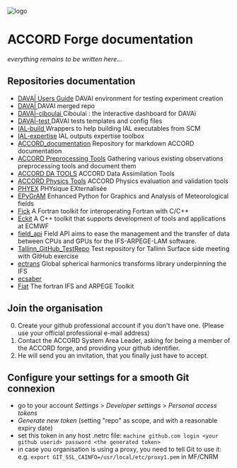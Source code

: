 
![logo](https://github.com/user-attachments/assets/b12da2cd-f3aa-4197-933c-1969724f96fd)

ACCORD Forge documentation
==========================

*everything remains to be written here...*

Repositories documentation
--------------------------
* [DAVAÏ Users Guide](https://accord-nwp.github.io/DAVAI-env/stable/) DAVAI environment for testing experiment creation
* [DAVAÏ ](https://accord-nwp.github.io/DAVAI/stable/) DAVAI merged repo
* [DAVAÏ-ciboulai ](https://accord-nwp.github.io/DAVAI-ciboulai/stable/) Ciboulai : the interactive dashboard for DAVAï
* [DAVAÏ-test ](https://accord-nwp.github.io/DAVAI-test/stable/) DAVAI tests templates and config files
* [IAL-build ](https://accord-nwp.github.io/IAL-build/stable/) Wrappers to help building IAL executables from SCM
* [IAL-expertise](https://accord-nwp.github.io/IAL-expertise/dev/) IAL outputs expertise toolbox
* [ACCORD_documentation](https://accord-nwp.github.io/ACCORD_documentation/dev/) Repository for markdown ACCORD documentation
* [ACCORD Preprocessing Tools](https://accord-nwp.github.io/AccordPreprocTools/dev/) Gathering various existing observations preprocessing tools and document them
* [ACCORD DA TOOLS](https://accord-nwp.github.io/AccordDaTools/dev/) ACCORD Data Assimilation Tools
* [ACCORD Physics Tools](https://accord-nwp.github.io/ACCORDPhysicsTools/dev/) ACCORD Physics evaluation and validation tools
* [PHYEX](https://accord-nwp.github.io/PHYEX/dev/) PHYsique EXternalisée
* [EPyGrAM](https://accord-nwp.github.io/EPyGrAM/dev/) Enhanced Python for Graphics and Analysis of Meteorological fields
* [Fick](https://accord-nwp.github.io/Fick/dev/) A Fortran toolkit for interoperating Fortran with C/C++
* [Eckit](https://accord-nwp.github.io/Eckit/dev/) A C++ toolkit that supports development of tools and applications at ECMWF
* [field_api](https://accord-nwp.github.io/field_api/dev/) Field API aims to ease the management and the transfer of data between CPUs and GPUs for the IFS-ARPEGE-LAM software.
* [Tallinn_GitHub_TestRepo](https://accord-nwp.github.io/Tallinn_GitHub_TestRepo/dev/) Test repository for Tallinn Surface side meeting with GitHub exercise
* [ectrans](https://accord-nwp.github.io/ectrans/dev/) Global spherical harmonics transforms library underpinning the IFS
* [ecsaber](https://accord-nwp.github.io/ecsaber/dev/) 
* [Fiat](https://accord-nwp.github.io/Fiat/dev/) The fortran IFS and ARPEGE Toolkit
  

Join the organisation
---------------------

0. Create your github professional account if you don't have one. (Please use your official professional e-mail address)
1. Contact the ACCORD System Area Leader, asking for being a member of the ACCORD forge, and providing your github identifier.
2. He will send you an invitation, that you finally just have to accept.

Configure your settings for a smooth Git connexion
--------------------------------------------------

* go to your account _Settings_ > _Developer settings_ > _Personal access tokens_
* _Generate new token_
  (setting "repo" as scope, and with a reasonable expiry date)
* set this token in any host .netrc file:
  `machine github.com login <your github userid> password <the generated token>`
* in case you organisation is using a proxy, you need to tell Git to use it: e.g. 
  `export GIT_SSL_CAINFO=/usr/local/etc/proxy1.pem` in MF/CNRM
